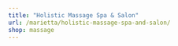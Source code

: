 ```yaml
---
title: "Holistic Massage Spa & Salon"
url: /marietta/holistic-massage-spa-and-salon/
shop: massage
---
```


